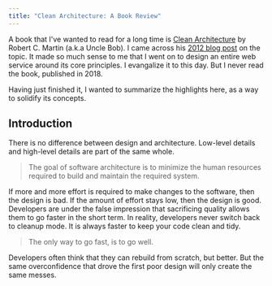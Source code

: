 ```yaml
---
title: "Clean Architecture: A Book Review"
---
```


A book that I've wanted to read for a long time is [Clean Architecture](https://www.amazon.com/Clean-Architecture-Craftsmans-Software-Structure/dp/0134494164/) by Robert C. Martin (a.k.a Uncle Bob). I came across his [2012 blog post](https://blog.cleancoder.com/uncle-bob/2012/08/13/the-clean-architecture.html) on the topic. It made so much sense to me that I went on to design an entire web service around its core principles. I evangalize it to this day. But I never read the book, published in 2018.

Having just finished it, I wanted to summarize the highlights here, as a way to solidify its concepts.

## Introduction

There is no difference between design and architecture. Low-level details and high-level details are part of the same whole.

> The goal of software architecture is to minimize the human resources required to build and maintain the required system.

If more and more effort is required to make changes to the software, then the design is bad. If the amount of effort stays low, then the design is good. Developers are under the false impression that sacrificing quality allows them to go faster in the short term. In reality, developers never switch back to cleanup mode. It is always faster to keep your code clean and tidy.

> The only way to go fast, is to go well.

Developers often think that they can rebuild from scratch, but better. But the same overconfidence that drove the first poor design will only create the same messes.

